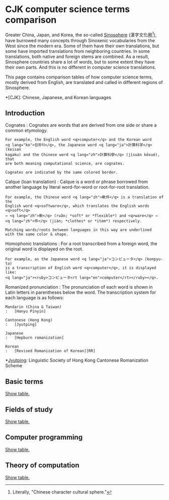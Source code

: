 CJK computer science terms comparison
=====================================

Greater China, Japan, and Korea, the so-called [Sinosphere]
(<span lang="zh-Hant">漢字文化圈</span>[^1]),
have burrowed many concepts through Sinoxenic vocabularies from the West
since the modern era.  Some of them have their own translations,
but some have imported translations from neighboring countries.
In some translations, both native and foreign stems are combined.
As a result, Sinosphere countries share a lot of words,
but to some extent they have their own parts.
And this is no different in computer science translations.

This page contains comparison tables of how computer science terms,
mostly derived from English, are translated and called in
different regions of Sinosphere.

*[CJK]: Chinese, Japanese, and Korean languages

[^1]: Literally, "Chinese character cultural sphere."

[Sinosphere]: https://en.wikipedia.org/wiki/Sinosphere


<!-- TOC: Contents -->


Introduction
------------

Cognates
:   Cognates are words that are derived from one side or share a common
    etymology.

    For example, the English word <q>computer</q> and the Korean word
    <q lang="ko">컴퓨터</q>, the Japanese word <q lang="ja">計算科学</q> (keisan
    kagaku) and the Chinese word <q lang="zh">計算科學</q> (jìsuàn kēxué), that
    are both meaning computational science, are cognates.

    Cognates are indicated by the same colored border.

<span lang="fr">Calque</span> (loan translation)
:   Calque is a word or phrase borrowed from another language by literal
    word-for-word or root-for-root translation.

    For example, the Chinese word <q lang="zh">軟件</q> is a translation of the
    English word <q>software</q>, which translates the English words <q>soft</q>
    → <q lang="zh">軟</q> (ruǎn; *soft* or *flexible*) and <q>ware</q> →
    <q lang="zh">件</q> (jiàn; *clothes* or *item*) respectively.

    Matching words/roots between languages in this way are underlined
    with the same color & shape.

Homophonic translations
:   For a root transcribed from a foreign word,
    the original word is displayed on the root.

    For example, as the Japanese word <q lang="ja">コンピュータ</q> (konpyu-ta)
    is a transcription of English word <q>computer</q>, it is displayed like:
    <q lang="ja"><ruby>コンピュータ<rt lang="en">computer</rt></ruby></q>.

Romanized pronunciation
:   The pronunciation of each word is shown in Latin letters in parentheses
    below the word.  The transcription system for each language is as follows:

    Mandarin (China & Taiwan)
    :   [Hanyu Pinyin]

    Cantonese (Hong Kong)
    :   [Jyutping]

    Japanese
    :   [Hepburn romanization]

    Korean
    :   [Revised Romanization of Korean][RR]

*[Jyutping]: Linguistic Society of Hong Kong Cantonese Romanization Scheme

[Hanyu Pinyin]: https://en.wikipedia.org/wiki/Pinyin
[Jyutping]: https://en.wikipedia.org/wiki/Jyutping
[Hepburn romanization]: https://en.wikipedia.org/wiki/Hepburn_romanization
[RR]: https://korean.go.kr/front_eng/roman/roman_01.do


Basic terms
-----------

[Show table.](basic.yaml)


Fields of study
---------------

[Show table.](studies.yaml)


Computer programming
--------------------

[Show table.](programming.yaml)


Theory of computation
---------------------

[Show table.](theory-comp.yaml)
